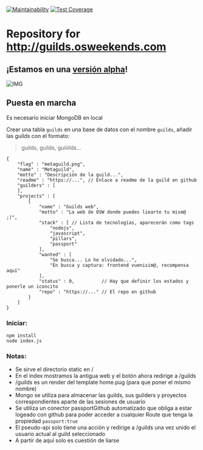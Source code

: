 [![Maintainability](https://api.codeclimate.com/v1/badges/f134080d2fc0399dea5e/maintainability)](https://codeclimate.com/github/OSWeekends/guilds.osweekends.com/maintainability)
[![Test Coverage](https://api.codeclimate.com/v1/badges/f134080d2fc0399dea5e/test_coverage)](https://codeclimate.com/github/OSWeekends/guilds.osweekends.com/test_coverage)

# Repository for http://guilds.osweekends.com

## ¡Estamos en una [versión alpha](http://guilds.osweekends.com)!

![IMG](https://media.giphy.com/media/FTfslW7ZAp6KI/giphy.gif)

## Puesta en marcha

Es necesario iniciar MongoDB en local

Crear una tabla `guilds` en una base de datos con el nombre `guilds`, añadir las guilds con el formato:
> guilds, guilds, guiiiilds...

```
{
    "flag" : "metaguild.png",
    "name" : "Metaguild",
    "motto" : "Descripción de la guild...",
    "readme" : "https://...", // Enlace a readme de la guild en github
    "guilders" : [ 
    ],
    "projects" : [ 
        {
            "name" : "Guilds web",
            "motto" : "La web de OSW donde puedes liearte tu mism@ ;)",
            "stack" : [ // Lista de tecnologías, aparecerán como tags
                "nodejs", 
                "javascript", 
                "pillars", 
                "passport"
            ],
            "wanted" : [ 
                "Se busca... Lo he olvidado...",
                "En busca y captura: frontend vuenisim@, recompensa aquí"
            ],
            "status" : 0,          // Hay que definir los estados y ponerle un iconcito
            "repo" : "https://..." // El repo en github
        }
    ]
}
```

### Iniciar:
```
npm install
node index.js
```

### Notas:
* Se sirve el directorio static en /
* En el index mostramos la antigua web y el botón ahora redirige a /guilds
* /guilds es un render del template home.pug (para que poner el mismo nombre)
* Mongo se utiliza para almacenar las guilds, sus guilders y proyectos correspondientes aparte de las sesiones de usuario
* Se utiliza un conector passportGithub automatizado que obliga a estar logeado con github para poder acceder a cualquier Route que tenga la propiedad `passport:true`
* El pseudo-api solo tiene una acción y redirige a /guilds una vez unido el usuario actual al guild seleccionado
* A partir de aquí solo es cuestión de liarse
